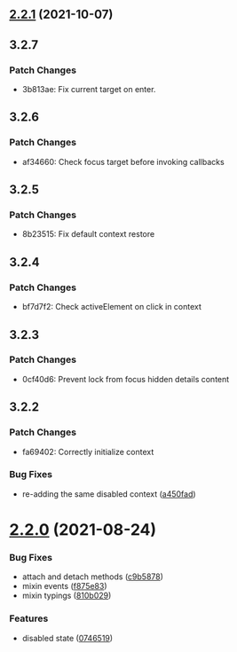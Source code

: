 ## [2.2.1](https://github.com/chialab/loock/compare/v2.2.0...v2.2.1) (2021-10-07)

## 3.2.7

### Patch Changes

- 3b813ae: Fix current target on enter.

## 3.2.6

### Patch Changes

- af34660: Check focus target before invoking callbacks

## 3.2.5

### Patch Changes

- 8b23515: Fix default context restore

## 3.2.4

### Patch Changes

- bf7d7f2: Check activeElement on click in context

## 3.2.3

### Patch Changes

- 0cf40d6: Prevent lock from focus hidden details content

## 3.2.2

### Patch Changes

- fa69402: Correctly initialize context

### Bug Fixes

- re-adding the same disabled context ([a450fad](https://github.com/chialab/loock/commit/a450fad228d751f6529fd70f9b738bfbc6ccd3d9))

# [2.2.0](https://github.com/chialab/loock/compare/v2.1.0...v2.2.0) (2021-08-24)

### Bug Fixes

- attach and detach methods ([c9b5878](https://github.com/chialab/loock/commit/c9b5878b53fa22a1dceadeffc77f781787ccfd9d))
- mixin events ([f875e83](https://github.com/chialab/loock/commit/f875e83fc5ea68e5823c5d9227e318d2fe4f89a0))
- mixin typings ([810b029](https://github.com/chialab/loock/commit/810b02977bf58a38b8f3a1820b24c8893a37f601))

### Features

- disabled state ([0746519](https://github.com/chialab/loock/commit/074651931a2b0af3f3b524ced333686ac734d283))

